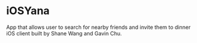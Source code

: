 # iOSYana
App that allows user to search for nearby friends and invite them to dinner
iOS client built by Shane Wang and Gavin Chu.
